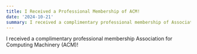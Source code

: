 ```yaml
---
title: I Received a Professional Membership of ACM!
date: '2024-10-21'
summary: I received a complimentary professional membership of Association for Computing Machinery (ACM)!
---
```


I received a complimentary professional membership Association for Computing Machinery (ACM)!